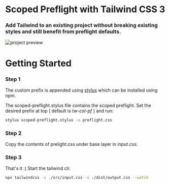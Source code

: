 # Scoped Preflight with Tailwind CSS 3
### Add Tailwind to an existing project without breaking existing styles and still benefit from preflight defaults.

![project preview](https://user-images.githubusercontent.com/6473382/152337143-11d9e308-c0d1-403c-bd6e-57ff678c7a11.png)


# Getting Started

### **Step 1**
The custom prefix is appended using [stylus](https://github.com/stylus/stylus) which can be installed using npm.

The scoped-preflight.stylus file contains the scoped preflight. Set the desired prefix at top ( default is *tw-cst-pf* ) and run: 
```bash
stylus scoped-preflight.stylus -o preflight.css
```
### **Step 2**

Copy the contents of prelight.css under base layer in input.css.

### **Step 3**
That's it :) Start the tailwind cli: 
```bash
npx tailwindcss -i ./src/input.css -o ./dist/output.css --watch
```